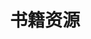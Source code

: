 ---
title: 书籍资源
createTime: 2025/03/31 10:09:01
permalink: /posts/books_resource/
tags:
- 工具
- 书籍
---